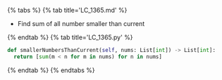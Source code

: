 {% tabs %}
{% tab title='LC_1365.md' %}

* Find sum of all number smaller than current

{% endtab %}
{% tab title='LC_1365.py' %}

```py
def smallerNumbersThanCurrent(self, nums: List[int]) -> List[int]:
  return [sum(m < n for m in nums) for n in nums]
```

{% endtab %}
{% endtabs %}